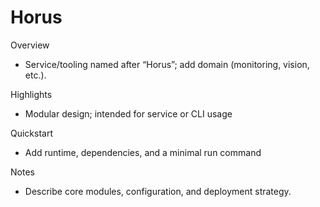 # Horus

Overview
- Service/tooling named after “Horus”; add domain (monitoring, vision, etc.).

Highlights
- Modular design; intended for service or CLI usage

Quickstart
- Add runtime, dependencies, and a minimal run command

Notes
- Describe core modules, configuration, and deployment strategy.

